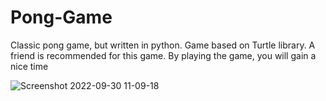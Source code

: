 # Pong-Game
Classic pong game, but written in python. Game based on Turtle library. A friend is recommended for this game. By playing the game, you will gain a nice time

![Screenshot 2022-09-30 11-09-18](https://user-images.githubusercontent.com/113987919/194848811-42d49774-72b1-4e70-aeed-c16bda22510f.jpg)
